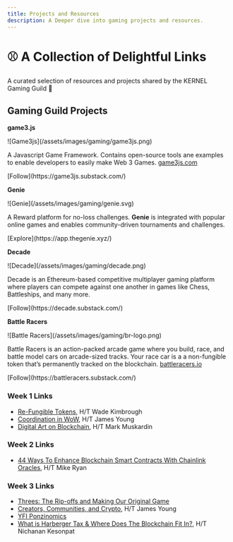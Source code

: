 ```yaml
---
title: Projects and Resources
description: A Deeper dive into gaming projects and resources.
---
```


# ⚾ A Collection of Delightful Links

A curated selection of resources and projects shared by the KERNEL Gaming Guild 🙏

## Gaming Guild Projects

<div markdown="1" class="card third sidebar gemoji tool">

**game3.js**

<div markdown="2" class="tool-image">
![Game3js](/assets/images/gaming/game3js.png)
</div>

A Javascript Game Framework. Contains open-source tools ane examples to enable developers to easily make Web 3 Games.
[game3js.com](https://www.game3js.com)

<div markdown="2" class="tool-link">
[Follow](https://game3js.substack.com/)
</div>

</div>


<div markdown="1" class="card third sidebar gemoji tool">

**Genie**

<div markdown="2" class="tool-image">
![Genie](/assets/images/gaming/genie.svg)
</div>

A Reward platform for no-loss challenges.
**Genie** is integrated with popular online games and enables community-driven tournaments and challenges. 

<div markdown="3" class="tool-link">
[Explore](https://app.thegenie.xyz/)
</div>

</div>

<div markdown="1" class="card third sidebar gemoji tool">

**Decade**

<div markdown="2" class="tool-image">
![Decade](/assets/images/gaming/decade.png)
</div>

Decade is an Ethereum-based competitive multiplayer gaming platform where players can compete against one another in games like Chess, Battleships, and many more.

<div markdown="3" class="tool-link">
[Follow](https://decade.substack.com/)
</div>

</div>

<div markdown="1" class="card third sidebar gemoji tool">

**Battle Racers**

<div markdown="2" class="tool-image">
![Battle Racers](/assets/images/gaming/br-logo.png)
</div>

Battle Racers is an action-packed arcade game where you build, race, and battle model cars on arcade-sized tracks. Your race car is a a non-fungible token that’s permanently tracked on the blockchain. [battleracers.io](https://battleracers.io)

<div markdown="3" class="tool-link">
[Follow](https://battleracers.substack.com/)
</div>

</div>

<div markdown="1" class="clear"></div>


### Week 1 Links
* [Re-Fungible Tokens](https://medium.com/swlh/re-fungible-tokens-in-collectible-card-games-73a61703226f), H/T Wade Kimbrough
* [Coordination in WoW](https://ecorner.stanford.edu/in-brief/the-knowledge-economy-of-world-of-warcraft/), H/T James Young
* [Digital Art on Blockchain](https://www.youtube.com/watch?v=BoYyP7J5Sh0), H/T Mark Muskardin

### Week 2 Links

* [44 Ways To Enhance Blockchain Smart Contracts With Chainlink Oracles](https://blog.chain.link/44-ways-to-enhance-your-smart-contract-with-chainlink/), H/T Mike Ryan


### Week 3 Links
* [Threes: The Rip-offs and Making Our Original Game](http://asherv.com/threes/threemails/)
* [Creators, Communities, and Crypto](https://www.fehrsam.xyz/blog/creators-communities-crypto), H/T James Young
* [YFI Ponzinomics](https://tonysheng.substack.com/p/yfi-ponzinomics)
* [What is Harberger Tax & Where Does The Blockchain Fit In?](https://medium.com/@simondlr/what-is-harberger-tax-where-does-the-blockchain-fit-in-1329046922c6), H/T Nichanan Kesonpat